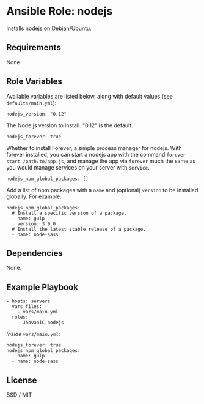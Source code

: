 # Ansible Role: nodejs

Installs nodejs on Debian/Ubuntu.

## Requirements

None

## Role Variables

Available variables are listed below, along with default values (see `defaults/main.yml`):

    nodejs_version: "0.12"

The Node.js version to install. "0.12" is the default.

    nodejs_forever: true

Whether to install Forever, a simple process manager for nodejs. With forever installed, you can start a nodejs app with the command `forever start /path/to/app.js`, and manage the app via `forever` much the same as you would manage services on your server with `service`.

    nodejs_npm_global_packages: []

Add a list of npm packages with a `name` and (optional) `version` to be installed globally. For example:

    nodejs_npm_global_packages:
      # Install a specific version of a package.
      - name: gulp
        version: 3.9.0
      # Install the latest stable release of a package.
      - name: node-sass

## Dependencies

None.

## Example Playbook

    - hosts: servers
      vars_files:
        - vars/main.yml
      roles:
        - JhovaniC.nodejs

*Inside `vars/main.yml`*:

    nodejs_forever: true
    nodejs_npm_global_packages:
      - name: gulp
      - name: node-sass

## License

BSD / MIT
